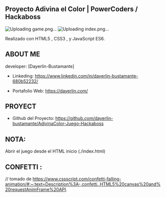 ## Proyecto Adivina el Color | PowerCoders / Hackaboss
![Uploading game.png…]()
![Uploading index.png…]()

Realizado con HTML5 , CSS3 , y JavaScript ES6.

## ABOUT ME

developer: [Dayerlin-Bustamante]

- Linkeding: https://www.linkedin.com/in/dayerlin-bustamante-680b52232/

- Portafolio Web: https://dayerlin.com/

## PROYECT

- Github del Proyecto: https://github.com/dayerlin-bustamante/AdivinaColor-Juego-Hackaboss

## NOTA:

Abrir el juego desde el HTML inicio (./index.html)

## CONFETTI :

// tomado de https://www.cssscript.com/confetti-falling-animation/#:~:text=Description%3A-,confetti.,HTML5%20canvas%20and%20requestAnimFrame%20API.

